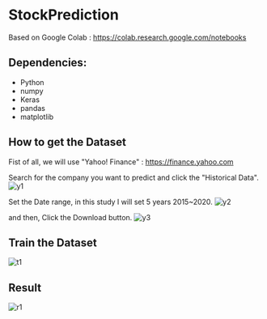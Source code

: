# StockPrediction

Based on Google Colab : https://colab.research.google.com/notebooks

## Dependencies:
- Python
- numpy
- Keras
- pandas
- matplotlib


## How to get the Dataset
Fist of all, we will use "Yahoo! Finance" : https://finance.yahoo.com


Search for the company you want to predict and click the "Historical Data".
![y1](https://github.com/par3k/StockPrediction/blob/master/img/yahoo_1.png)

Set the Date range, in this study I will set 5 years 2015~2020.
![y2](https://github.com/par3k/StockPrediction/blob/master/img/yahoo_2.png)

and then, Click the Download button.
![y3](https://github.com/par3k/StockPrediction/blob/master/img/yahoo_3.png)


## Train the Dataset

![t1](https://github.com/par3k/StockPrediction/blob/master/img/train.png)

## Result
![r1](https://github.com/par3k/StockPrediction/blob/master/img/result.png)
